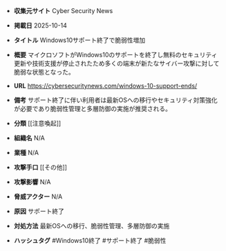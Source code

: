 - **収集元サイト**
Cyber Security News

- **掲載日**
2025-10-14

- **タイトル**
Windows10サポート終了で脆弱性増加

- **概要**
マイクロソフトがWindows10のサポートを終了し無料のセキュリティ更新や技術支援が停止されたため多くの端末が新たなサイバー攻撃に対して脆弱な状態となった。

- **URL**
https://cybersecuritynews.com/windows-10-support-ends/

- **備考**
サポート終了に伴い利用者は最新OSへの移行やセキュリティ対策強化が必要であり脆弱性管理と多層防御の実施が推奨される。

- **分類**
[[注意喚起]]

- **組織名**
N/A

- **業種**
N/A

- **攻撃手口**
[[その他]]

- **攻撃影響**
N/A

- **脅威アクター**
N/A

- **原因**
サポート終了

- **対処方法**
最新OSへの移行、脆弱性管理、多層防御の実施

- **ハッシュタグ**
#Windows10終了 #サポート終了 #脆弱性
